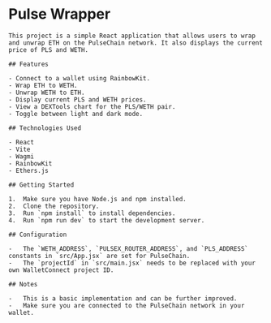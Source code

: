# Pulse Wrapper

    This project is a simple React application that allows users to wrap and unwrap ETH on the PulseChain network. It also displays the current price of PLS and WETH.

    ## Features

    - Connect to a wallet using RainbowKit.
    - Wrap ETH to WETH.
    - Unwrap WETH to ETH.
    - Display current PLS and WETH prices.
    - View a DEXTools chart for the PLS/WETH pair.
    - Toggle between light and dark mode.

    ## Technologies Used

    - React
    - Vite
    - Wagmi
    - RainbowKit
    - Ethers.js

    ## Getting Started

    1.  Make sure you have Node.js and npm installed.
    2.  Clone the repository.
    3.  Run `npm install` to install dependencies.
    4.  Run `npm run dev` to start the development server.

    ## Configuration

    -   The `WETH_ADDRESS`, `PULSEX_ROUTER_ADDRESS`, and `PLS_ADDRESS` constants in `src/App.jsx` are set for PulseChain.
    -   The `projectId` in `src/main.jsx` needs to be replaced with your own WalletConnect project ID.

    ## Notes

    -   This is a basic implementation and can be further improved.
    -   Make sure you are connected to the PulseChain network in your wallet.
